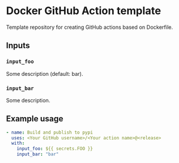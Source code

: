 # Docker GitHub Action template

Template repository for creating GitHub actions based on Dockerfile.

## Inputs

### `input_foo`

Some description (default: bar).

### `input_bar`

Some description.

## Example usage

```yaml
- name: Build and publish to pypi
  uses: <Your GitHub username>/<Your action name>@<release>
  with:
    input_foo: ${{ secrets.FOO }}
    input_bar: "bar"
```

